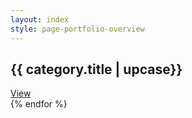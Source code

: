 ```yaml
---
layout: index
style: page-portfolio-overview
---
```


<div
{% assign sorted_portfolio = site.portfolio | sort: "order" %}
{% for category in sorted_portfolio %}

><div class="portfolio-category full-height" style="background-image: url(/thumbs{{ category.photo}}); background-position-y: 30%;">
  <h2>{{ category.title | upcase}}</h2>
  <a class="outlined-inv" href="{{  category.url }}">View</a>
</div
    
{% endfor %}
></div>